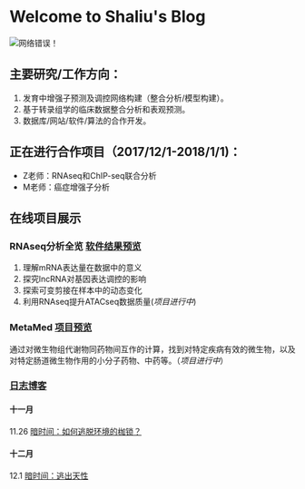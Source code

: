 # Welcome to Shaliu's Blog

![网络错误！](https://adamtongji.github.io/static/pic/tongji_logo.png "同济大学")

## 主要研究/工作方向：
1. 发育中增强子预测及调控网络构建（整合分析/模型构建）。
2. 基于转录组学的临床数据整合分析和表观预测。
3. 数据库/网站/软件/算法的合作开发。

## 正在进行合作项目（2017/12/1-2018/1/1)：
- Z老师：RNAseq和ChIP-seq联合分析  
- M老师：癌症增强子分析  

## 在线项目展示
###  RNAseq分析全览 [软件结果预览](https://adamtongji.github.io/RNApipe)
1. 理解mRNA表达量在数据中的意义
2. 探究lncRNA对基因表达调控的影响
3. 探索可变剪接在样本中的动态变化
4. 利用RNAseq提升ATACseq数据质量(_项目进行中_)

### MetaMed [项目预览](http://metamed.rwebox.com/index)
通过对微生物组代谢物同药物间互作的计算，找到对特定疾病有效的微生物，以及对特定肠道微生物作用的小分子药物、中药等。（_项目进行中_）



### [日志博客](https://adamtongji.github.io/blogs)
#### 十一月
11.26 [暗时间：如何逃脱环境的枷锁？](https://adamtongji.github.io/blogs/2017_11_26)  
#### 十二月
12.1 [暗时间：逃出天性](https://adamtongji.github.io/blogs/2017_12_1)  
